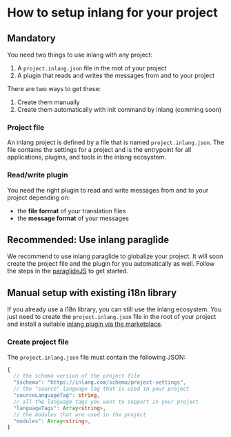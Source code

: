 # How to setup inlang for your project

## Mandatory

You need two things to use inlang with any project:
1. A `project.inlang.json` file in the root of your project
2. A plugin that reads and writes the messages from and to your project

There are two ways to get these:
1. Create them manually
2. Create them automatically with init command by inlang (comming soon)

### Project file

An inlang project is defined by a file that is named `project.inlang.json`. The file contains the settings for a project and is the entrypoint for all applications, plugins, and tools in the inlang ecosystem.

### Read/write plugin

You need the right plugin to read and write messages from and to your project depending on:
- the **file format** of your translation files
- the **message format** of your messages

## Recommended: Use inlang paraglide

We recommend to use inlang paraglide to globalize your project. It will soon create the project file and the plugin for you automatically as well. Follow the steps in the [paraglideJS](/m/gerre34r/library-inlang-paraglideJs) to get started.

## Manual setup with existing i18n library

If you already use a i18n library, you can still use the inlang ecosystem. You just need to create the `project.inlang.json` file in the root of your project and install a suitable [inlang plugin via the marketplace](/).

### Create project file

The `project.inlang.json` file must contain the following JSON:

```ts
{
  // the schema version of the project file
  "$schema": "https://inlang.com/schema/project-settings",
  // the "source" language tag that is used in your project
  "sourceLanguageTag": string,
  // all the language tags you want to support in your project
  "languageTags": Array<string>,
  // the modules that are used in the project
  "modules": Array<string>,
}
```

<doc-links>
    <doc-link title="Explore the ecosystem" icon="material-symbols:add-business-outline-rounded" href="/" description="Start using apps, plugins and lint rules."></doc-link>
</doc-links>
